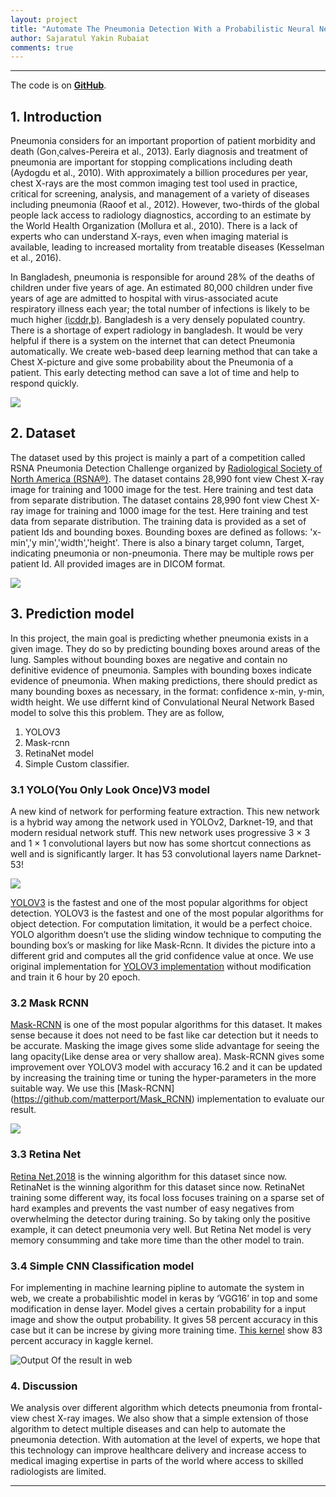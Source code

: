 ```yaml
---
layout: project
title: "Automate The Pneumonia Detection With a Probabilistic Neural Network Model"
author: Sajaratul Yakin Rubaiat
comments: true
---
```


___

The code is on **<a target="_blank" href="https://github.com/YakinRubaiat/AutomateThePnumoniaDetection">GitHub</a>**.

## 1. Introduction

Pneumonia considers for an important proportion of patient morbidity and death (Gon¸calves-Pereira et al., 2013). Early diagnosis and treatment of pneumonia are important for stopping complications including death (Aydogdu et al., 2010). With approximately a billion procedures per year, chest X-rays are the most common imaging test tool used in practice, critical for screening, analysis, and management of a variety of diseases including pneumonia (Raoof et al., 2012). However, two-thirds of the global people lack access to radiology diagnostics, according to an estimate by the World Health Organization (Mollura et al., 2010). There is a lack of experts who can understand X-rays, even when imaging material is available, leading to increased mortality from treatable diseases (Kesselman et al., 2016).

In Bangladesh, pneumonia is responsible for around 28% of the deaths of children under five years of age. An estimated 80,000 children under five years of age are admitted to hospital with virus-associated acute respiratory illness each year; the total number of infections is likely to be much higher [(icddr,b)](https://www.icddrb.org/news-and-events/press-corner/media-resources/pneumonia-and-other-respiratory-diseases). Bangladesh is a very densely populated country. There is a shortage of expert radiology in bangladesh. It would be very helpful if there is a system on the internet that can detect Pneumonia automatically.  We create web-based deep learning method that can take a Chest X-picture and give some probability about the Pneumonia of a patient. This early detecting method can save a lot of time and help to respond quickly.   

![](https://i.imgur.com/VAYd7Nc.jpg)

## 2. Dataset
 
The dataset used by this project is mainly a part of a competition called RSNA Pneumonia Detection Challenge organized by [Radiological Society of North America (RSNA®)](https://www.kaggle.com/c/rsna-pneumonia-detection-challenge). The dataset contains 28,990 font view Chest X-ray image for training and 1000 image for the test. Here training and test data from separate distribution. The dataset contains 28,990 font view Chest X-ray image for training and 1000 image for the test. Here training and test data from separate distribution. The training data is provided as a set of patient Ids and bounding boxes. Bounding boxes are defined as follows: 'x-min','y min','width','height'. There is also a binary target column, Target, indicating pneumonia or non-pneumonia. There may be multiple rows per patient Id. All provided images are in DICOM format. 

![](https://i.imgur.com/LhDyO3x.png)

## 3. Prediction model

In this project, the main goal is predicting whether pneumonia exists in a given image. They do so by predicting bounding boxes around areas of the lung. Samples without bounding boxes are negative and contain no definitive evidence of pneumonia. Samples with bounding boxes indicate evidence of pneumonia. When making predictions, there should predict as many bounding boxes as necessary, in the format: confidence x-min, y-min, width height. We use differnt kind of Convulational Neural Network Based model to solve this this problem. They are as follow, 

1. YOLOV3
2. Mask-rcnn
3. RetinaNet model
4. Simple Custom classifier. 

### 3.1 YOLO(You Only Look Once)V3 model

A new kind of network for performing feature extraction. This new network is a hybrid way among the network used in YOLOv2, Darknet-19, and that modern residual network stuff. This new network uses progressive 3 × 3 and 1 × 1 convolutional layers but now has some shortcut connections as well and is significantly larger. It has 53 convolutional layers name Darknet-53!

![]([https://i.imgur.com/jA1Nowe.png)

[YOLOV3](https://pjreddie.com/media/files/papers/YOLOv3.pdf) is the fastest and one of the most popular algorithms for object detection. YOLOV3 is the fastest and one of the most popular algorithms for object detection. For computation limitation, it would be a perfect choice. YOLO algorithm doesn’t use the sliding window technique to computing the bounding box’s or masking for like Mask-Rcnn. It divides the picture into a different grid and computes all the grid confidence value at once. We use original implementation for [YOLOV3 implementation](https://github.com/pjreddie/darknet) without modification and train it 6 hour by 20 epoch. 

### 3.2 Mask RCNN

[Mask-RCNN](https://arxiv.org/abs/1703.06870) is one of the most popular algorithms for this dataset. It makes sense because it does not need to be fast like car detection but it needs to be accurate. Masking the image gives some slide advantage for seeing the lang opacity(Like dense area or very shallow area). Mask-RCNN gives some improvement over YOLOV3 model with accuracy 16.2 and it can be updated by increasing the training time or tuning the hyper-parameters in the more suitable way. We use this [Mask-RCNN] (https://github.com/matterport/Mask_RCNN) implementation to evaluate our result. 

![](https://i.imgur.com/sYVQ8uE.png)
 
### 3.3 Retina Net

[Retina Net,2018](https://arxiv.org/abs/1708.02002) is the winning algorithm for this dataset since now. RetinaNet is the winning algorithm for this dataset since now. RetinaNet training some different way, its focal loss focuses training on a sparse set of hard examples and prevents the vast number of easy negatives from overwhelming the detector during training. So by taking only the positive example, it can detect pneumonia very well. But Retina Net model is very memory consumming and take more time than the other model to train. 

### 3.4 Simple CNN Classification model

For implementing in machine learning pipline to automate the system in web, we create a probabilishtic model in keras by ‘VGG16’ in top and some modification in dense layer. Model gives a certain probability for a input image and show the output probability. It gives 58 percent accuracy in this case but it can be increse by giving more training time. [This kernel](https://www.kaggle.com/yakinrubaiat/lung-opacity-classification) show 83 percent accuracy in kaggle kernel. 

![Output Of the result in web](https://i.imgur.com/XFLru9l.png)

### 4. Discussion

We analysis over different algorithm which detects pneumonia from frontal-view chest X-ray images. We also show that a simple extension of those algorithm to detect multiple diseases and can help to automate the pneumonia detection. With automation at the level of experts, we hope that this technology can improve healthcare delivery and increase access to medical imaging expertise in parts of the world where access to skilled radiologists are limited.
___
